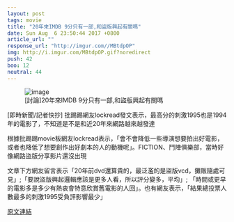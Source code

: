 ```yaml
---
layout: post
tags: movie
title: "20年來IMDB 9分只有一部,和盜版興起有關嗎"
date: Sun Aug  6 23:50:44 2017 +0800
article_url: ""
response_url: "http://imgur.com//MBtdpOP"
img: http://i.imgur.com/MBtdpOP.gif?noredirect
push: 42
boo: 12
neutral: 44
---
```


<figure>
<img src="http://i.imgur.com/MBtdpOP.gif?noredirect" alt="image">
<figcaption>
[討論]20年來IMDB 9分只有一部,和盜版興起有關嗎
</figcaption>
</figure>



[即時新聞/記者快抄] 批踢踢網友lockread發文表示，最高分的刺激1995也是1994年的電影了，不知道是不是和近20年來網路越來越發達

根據批踢踢movie板網友lockread表示，「會不會降低一些導演想要拍出好電影，或者也降低了想要創作出好劇本的人的動機呢」。FICTION、鬥陣俱樂部，當時好像網路盜版分享影片還沒出現

文章下方網友留言表示「20年前dvd還算貴的，最泛濫的是盜版vcd，攤販隨處可見」;「要說盜版興起邏輯應該是更多人看，所以評分變多，平均」; 「時間或更早的電影多是多少有熱衷會特意欣賞舊電影的人回」。也有網友表示，「結果總投票人數最多的刺激1995受負評影響最少」

<a href = "https://www.ptt.cc/bbs/movie/M.1502034646.A.AB1.html">原文連結</a>

